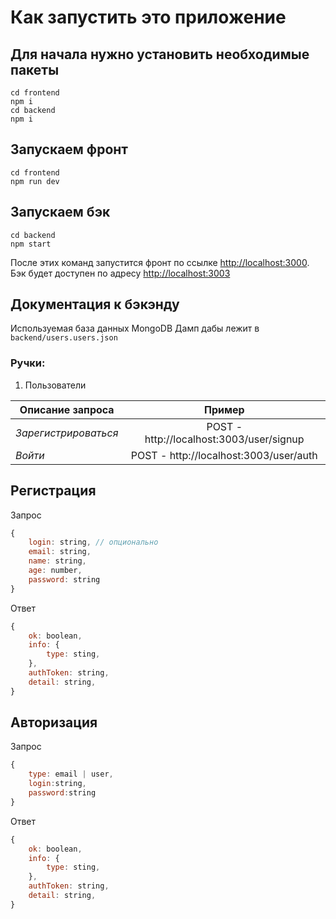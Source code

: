 ﻿# Как запустить это приложение

## Для начала нужно установить необходимые пакеты

```
cd frontend
npm i
cd backend
npm i
```
## Запускаем фронт
```
cd frontend
npm run dev
```
## Запускаем бэк
```
cd backend
npm start
```
После этих команд запустится фронт по ссылке [http://localhost:3000](http://localhost:3000).\
Бэк будет доступен по адресу [http://localhost:3003](http://localhost:3003)
## Документация к бэкэнду
Используемая база данных MongoDB
Дамп дабы лежит в `backend/users.users.json`

### Ручки:
1. Пользователи

| Описание запроса     |                  Пример                  | 
|----------------------|:----------------------------------------:| 
| _Зарегистрироваться_ | POST - http://localhost:3003/user/signup |
| _Войти_              |  POST - http://localhost:3003/user/auth  |

## Регистрация
Запрос
```js
{
    login: string, // опционально
    email: string,
    name: string,
    age: number,
    password: string  
}
```
Ответ
```js
{
    ok: boolean,
    info: {
        type: sting,
    },
    authToken: string,
    detail: string,
}
```
Авторизация
---
Запрос
```js
{
    type: email | user, 
    login:string,
    password:string
}
```
Ответ
```js
{
    ok: boolean,
    info: {
        type: sting,
    },
    authToken: string,
    detail: string,
}
```





